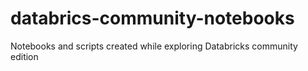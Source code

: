 # databrics-community-notebooks
Notebooks and scripts created while exploring Databricks community edition
